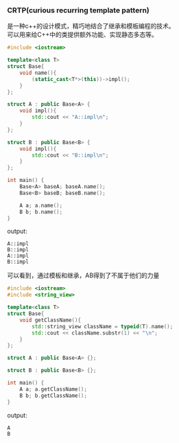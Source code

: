 ### CRTP(curious recurring template pattern)
是一种c++的设计模式，精巧地结合了继承和模板编程的技术。  
可以用来给C++中的类提供额外功能、实现静态多态等。

```cpp
#include <iostream>

template<class T>
struct Base{
    void name(){
        (static_cast<T*>(this))->impl();
    }
};

struct A : public Base<A> {
    void impl(){
        std::cout << "A::impl\n";
    }
};

struct B : public Base<B> {
    void impl(){
        std::cout << "B::impl\n";
    }
};

int main() {
    Base<A> baseA; baseA.name();
    Base<B> baseB; baseB.name();

    A a; a.name();
    B b; b.name();
}
```
output:
```
A::impl
B::impl
A::impl
B::impl
```

可以看到，通过模板和继承，AB得到了不属于他们的力量

```cpp
#include <iostream>
#include <string_view>

template<class T>
struct Base{
    void getClassName(){
        std::string_view className = typeid(T).name();
        std::cout << className.substr(1) << "\n";
    }
};

struct A : public Base<A> {};

struct B : public Base<B> {};

int main() {
    A a; a.getClassName();
    B b; b.getClassName();
}
```
output:
```
A
B
```
